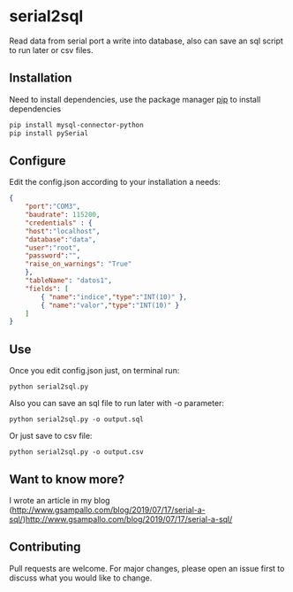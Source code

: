 # serial2sql

Read data from serial port a write into database, also can save an sql script to run later or csv files.

## Installation

Need to install dependencies, use the package manager [pip](https://pip.pypa.io/en/stable/) to install dependencies

```bash
pip install mysql-connector-python
pip install pySerial
```

## Configure

Edit the config.json according to your installation a needs:

```json
{
    "port":"COM3",
    "baudrate": 115200,
    "credentials" : {
    "host":"localhost",
    "database":"data",
    "user":"root",
    "password":"",
    "raise_on_warnings": "True"
    },
    "tableName": "datos1",
    "fields": [
        { "name":"indice","type":"INT(10)" },
        { "name":"valor","type":"INT(10)" }
    ]
}
```

## Use

Once you edit config.json just, on terminal run:
```terminal
python serial2sql.py
```

Also you can save an sql file to run later with -o parameter:
```terminal
python serial2sql.py -o output.sql
```

Or just save to csv file:
```terminal
python serial2sql.py -o output.csv
```

## Want to know more?

I wrote an article in my blog (http://www.gsampallo.com/blog/2019/07/17/serial-a-sql/)http://www.gsampallo.com/blog/2019/07/17/serial-a-sql/

## Contributing
Pull requests are welcome. For major changes, please open an issue first to discuss what you would like to change.
